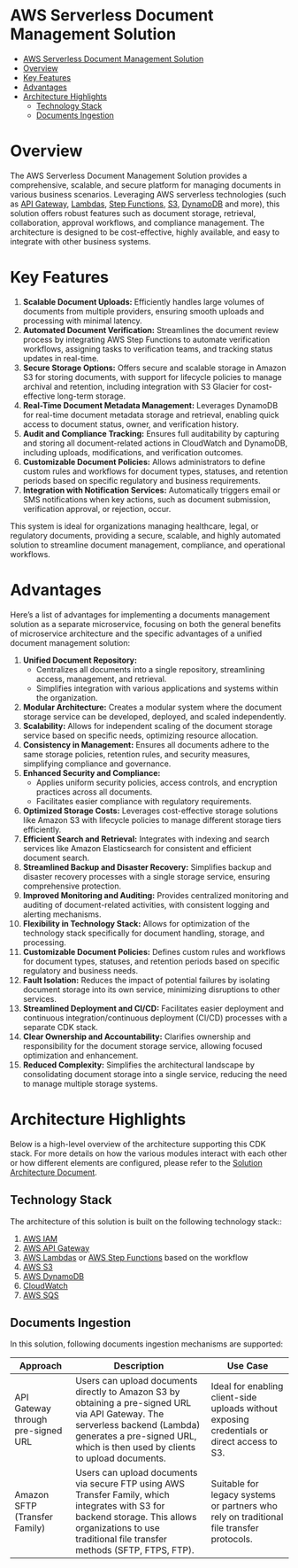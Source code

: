 # AWS Serverless Document Management Solution

- [AWS Serverless Document Management Solution](#aws-serverless-document-management-solution)
- [Overview](#overview)
- [Key Features](#key-features)
- [Advantages](#advantages)
- [Architecture Highlights](#architecture-highlights)
  - [Technology Stack](#technology-stack)
  - [Documents Ingestion](#documents-ingestion)

# Overview
The AWS Serverless Document Management Solution provides a comprehensive, scalable, and secure platform for managing documents in various business scenarios. Leveraging AWS serverless technologies (such as [API Gateway](https://aws.amazon.com/api-gateway/), [Lambdas](https://aws.amazon.com/pm/lambda/), [Step Functions](https://aws.amazon.com/step-functions/), [S3](https://aws.amazon.com/pm/serv-s3), [DynamoDB](https://aws.amazon.com/pm/dynamodb/) and more), this solution offers robust features such as document storage, retrieval, collaboration, approval workflows, and compliance management. The architecture is designed to be cost-effective, highly available, and easy to integrate with other business systems.


# Key Features

1. **Scalable Document Uploads:** Efficiently handles large volumes of documents from multiple providers, ensuring smooth uploads and processing with minimal latency.
2. **Automated Document Verification:** Streamlines the document review process by integrating AWS Step Functions to automate verification workflows, assigning tasks to verification teams, and tracking status updates in real-time.
3. **Secure Storage Options:** Offers secure and scalable storage in Amazon S3 for storing documents, with support for lifecycle policies to manage archival and retention, including integration with S3 Glacier for cost-effective long-term storage.
4. **Real-Time Document Metadata Management:** Leverages DynamoDB for real-time document metadata storage and retrieval, enabling quick access to document status, owner, and verification history.
5. **Audit and Compliance Tracking:** Ensures full auditability by capturing and storing all document-related actions in CloudWatch and DynamoDB, including uploads, modifications, and verification outcomes.
6. **Customizable Document Policies:** Allows administrators to define custom rules and workflows for document types, statuses, and retention periods based on specific regulatory and business requirements.
7. **Integration with Notification Services:** Automatically triggers email or SMS notifications when key actions, such as document submission, verification approval, or rejection, occur.

This system is ideal for organizations managing healthcare, legal, or regulatory documents, providing a secure, scalable, and highly automated solution to streamline document management, compliance, and operational workflows.

# Advantages

Here’s a list of advantages for implementing a documents management solution as a separate microservice, focusing on both the general benefits of microservice architecture and the specific advantages of a unified document management solution:

1. **Unified Document Repository:**
   - Centralizes all documents into a single repository, streamlining access, management, and retrieval.
   - Simplifies integration with various applications and systems within the organization.
2. **Modular Architecture:** Creates a modular system where the document storage service can be developed, deployed, and scaled independently.
3. **Scalability:** Allows for independent scaling of the document storage service based on specific needs, optimizing resource allocation.
4. **Consistency in Management:** Ensures all documents adhere to the same storage policies, retention rules, and security measures, simplifying compliance and governance.
5. **Enhanced Security and Compliance:**
   - Applies uniform security policies, access controls, and encryption practices across all documents.
   - Facilitates easier compliance with regulatory requirements.
6. **Optimized Storage Costs:** Leverages cost-effective storage solutions like Amazon S3 with lifecycle policies to manage different storage tiers efficiently.
7. **Efficient Search and Retrieval:** Integrates with indexing and search services like Amazon Elasticsearch for consistent and efficient document search.
8. **Streamlined Backup and Disaster Recovery:** Simplifies backup and disaster recovery processes with a single storage service, ensuring comprehensive protection.
9. **Improved Monitoring and Auditing:** Provides centralized monitoring and auditing of document-related activities, with consistent logging and alerting mechanisms.
10. **Flexibility in Technology Stack:** Allows for optimization of the technology stack specifically for document handling, storage, and processing.
11. **Customizable Document Policies:** Defines custom rules and workflows for document types, statuses, and retention periods based on specific regulatory and business needs.
12. **Fault Isolation:** Reduces the impact of potential failures by isolating document storage into its own service, minimizing disruptions to other services.
13. **Streamlined Deployment and CI/CD:** Facilitates easier deployment and continuous integration/continuous deployment (CI/CD) processes with a separate CDK stack.
14. **Clear Ownership and Accountability:** Clarifies ownership and responsibility for the document storage service, allowing focused optimization and enhancement.
15. **Reduced Complexity:** Simplifies the architectural landscape by consolidating document storage into a single service, reducing the need to manage multiple storage systems.

# Architecture Highlights

Below is a high-level overview of the architecture supporting this CDK stack. For more details on how the various modules interact with each other or how different elements are configured, please refer to the [Solution Architecture Document](./architecture/).
## Technology Stack

The architecture of this solution is built on the following technology stack::
1. [AWS IAM](https://docs.aws.amazon.com/iam/)
2. [AWS API Gateway](https://docs.aws.amazon.com/apigateway/)
3. [AWS Lambdas](https://docs.aws.amazon.com/lambda/) or [AWS Step Functions](https://docs.aws.amazon.com/step-functions/) based on the workflow
4. [AWS S3](https://docs.aws.amazon.com/s3/)
5. [AWS DynamoDB](https://docs.aws.amazon.com/dynamodb)
6. [CloudWatch](https://docs.aws.amazon.com/cloudwatch/)
7. [AWS SQS](https://docs.aws.amazon.com/sqs/)

## Documents Ingestion
In this solution, following documents ingestion mechanisms are supported:

|Approach|Description|Use Case|
|--------|-----------|--------|
|API Gateway through pre-signed URL|Users can upload documents directly to Amazon S3 by obtaining a pre-signed URL via API Gateway. The serverless backend (Lambda) generates a pre-signed URL, which is then used by clients to upload documents.|Ideal for enabling client-side uploads without exposing credentials or direct access to S3.|
|Amazon SFTP (Transfer Family)|Users can upload documents via secure FTP using AWS Transfer Family, which integrates with S3 for backend storage. This allows organizations to use traditional file transfer methods (SFTP, FTPS, FTP).|Suitable for legacy systems or partners who rely on traditional file transfer protocols.|
